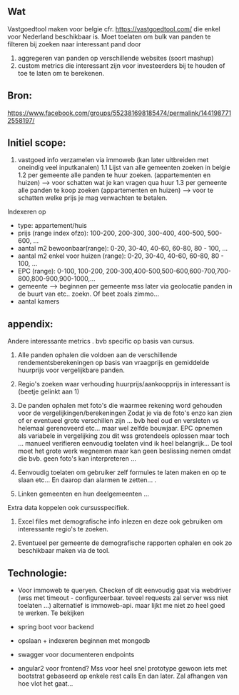 Wat
---
Vastgoedtool maken voor belgie cfr. https://vastgoedtool.com/ die enkel voor Nederland beschikbaar is.
Moet toelaten om bulk van panden te filteren bij zoeken naar interessant pand door
1. aggregeren van panden op verschillende websites (soort mashup)
2. custom metrics die interessant zijn voor investeerders bij te houden of toe te laten om te berekenen.


Bron:
-----
https://www.facebook.com/groups/552381698185474/permalink/1441987712558197/


Initiel scope:
--------------
1. vastgoed info verzamelen via immoweb (kan later uitbreiden met oneindig veel inputkanalen)
1.1 Lijst van alle gemeenten zoeken in belgie
1.2 per gemeente alle panden te huur zoeken.  (appartementen en huizen)
--> voor schatten wat je kan vragen qua huur
1.3 per gemeente alle panden te koop zoeken (appartementen en huizen)
--> voor te schatten welke prijs je mag verwachten te betalen.

Indexeren op
- type: appartement/huis
- prijs (range index ofzo): 100-200, 200-300, 300-400, 400-500, 500-600, ...
- aantal m2 bewoonbaar(range): 0-20, 30-40, 40-60, 60-80, 80 - 100, ...
- aantal m2 enkel voor huizen (range): 0-20, 30-40, 40-60, 60-80, 80 - 100, ...
- EPC (range): 0-100, 100-200, 200-300,400-500,500-600,600-700,700-800,800-900,900-1000,...
- gemeente --> beginnen per gemeente mss later via geolocatie panden in de buurt van etc.. zoekn.
 Of beet zoals zimmo...
- aantal kamers


appendix:
---------
Andere interessante metrics . bvb specific op basis van cursus.

1. Alle panden ophalen die voldoen aan de verschillende rendementsberekeningen op basis
van vraagprijs en gemiddelde huurprijs voor vergelijkbare panden.

2. Regio's zoeken waar verhouding huurprijs/aankoopprijs in interessant is (beetje gelinkt aan 1)

3. De panden ophalen met foto's die waarmee rekening word gehouden voor de vergelijkingen/berekeningen
Zodat je via de foto's enzo kan zien of er eventueel grote verschillen zijn ... 
bvb heel oud en versleten vs helemaal gerenoveerd etc... maar wel zelfde bouwjaar.
EPC opnemen als variabele in vergelijking zou dit wss grotendeels oplossen maar toch ... manueel verifieren
eenvoudig toelaten vind ik heel belangrijk...
De tool moet het grote werk wegnemen maar kan geen beslissing nemen omdat die bvb. geen foto's kan interpreteren ...

4. Eenvoudig toelaten om gebruiker zelf formules te laten maken en op te slaan etc...
En daarop dan alarmen te zetten... .

5. Linken gemeenten en hun deelgemeenten ...




Extra data koppelen ook cursusspecifiek.

1. Excel files met demografische info inlezen en deze ook gebruiken om interessante regio's te zoeken.

2. Eventueel per gemeente de demografische rapporten ophalen en ook zo beschikbaar maken via de tool.




Technologie:
------------
* Voor immoweb te queryen.
Checken of dit eenvoudig gaat via webdriver (wss met timeout - configureerbaar. teveel requests zal server wss niet toelaten ...)
alternatief is immoweb-api. maar lijkt me niet zo heel goed te werken. Te bekijken 

* spring boot voor backend

* opslaan + indexeren
beginnen met mongodb

* swagger voor documenteren endpoints

* angular2 voor frontend?
Mss voor heel snel prototype gewoon iets met bootstrat gebaseerd op enkele rest calls
En dan later. Zal afhangen van hoe vlot het gaat...
